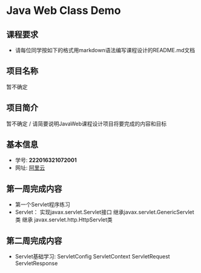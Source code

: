 # Java Web Class Demo

## 课程要求
- 请每位同学按如下的格式用markdown语法编写课程设计的README.md文档


## 项目名称
暂不确定

## 项目简介
暂不确定 / 请简要说明JavaWeb课程设计项目将要完成的内容和目标


## 基本信息
- 学号: **222016321072001**
- 网址: [阿里云](http://120.79.241.229:8080/javaweb/login.jsp)


## 第一周完成内容
- 第一个Servlet程序练习
- Servlet：
  实现javax.servlet.Servlet接口 
  继承javax.servlet.GenericServlet类 
  继承 javax.servlet.http.HttpServlet类

## 第二周完成内容
- Servlet基础学习:
   ServletConfig
   ServletContext
   ServletRequest
   ServletResponse

